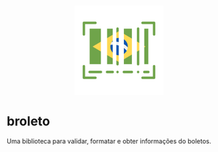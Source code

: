 <p align="center">
  <img src="logo.png" width="200">
</p>

# broleto
Uma biblioteca para validar, formatar e obter informações do boletos.